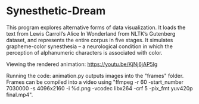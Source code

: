 # Synesthetic-Dream

This program explores alternative forms of data visualization. It loads the text from Lewis Carroll’s Alice In Wonderland from NLTK’s Gutenberg dataset, and represents the entire corpus in five stages. It simulates grapheme-color synesthesia – a neurological condition in which the perception of alphanumeric characters is associated with color. 

Viewing the rendered animation:
https://youtu.be/KjNj6jAP5lg

Running the code:
animation.py outputs images into the "frames" folder. Frames can be compiled into a video using "ffmpeg -r 60 -start_number 7030000 -s 4096x2160 -i %d.png -vcodec libx264 -crf 5 -pix_fmt yuv420p final.mp4". 